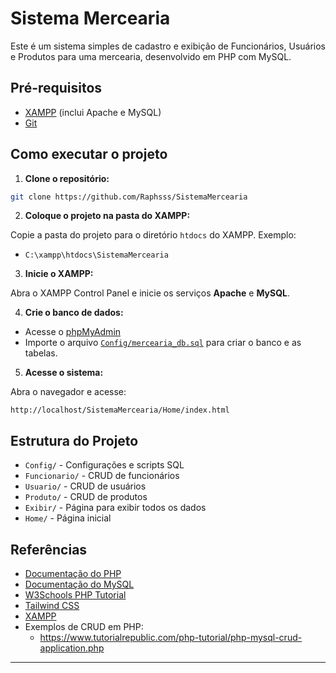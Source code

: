 # Sistema Mercearia

Este é um sistema simples de cadastro e exibição de Funcionários, Usuários e Produtos para uma mercearia, desenvolvido em PHP com MySQL.

## Pré-requisitos

- [XAMPP](https://www.apachefriends.org/index.html) (inclui Apache e MySQL)
- [Git](https://git-scm.com/)

## Como executar o projeto

1. **Clone o repositório:**

```sh
git clone https://github.com/Raphsss/SistemaMercearia
```

2. **Coloque o projeto na pasta do XAMPP:**

Copie a pasta do projeto para o diretório `htdocs` do XAMPP. Exemplo:
- `C:\xampp\htdocs\SistemaMercearia`

3. **Inicie o XAMPP:**

Abra o XAMPP Control Panel e inicie os serviços **Apache** e **MySQL**.

4. **Crie o banco de dados:**

- Acesse o [phpMyAdmin](http://localhost/phpmyadmin/)
- Importe o arquivo [`Config/mercearia_db.sql`](Config/mercearia_db.sql) para criar o banco e as tabelas.

5. **Acesse o sistema:**

Abra o navegador e acesse:
```
http://localhost/SistemaMercearia/Home/index.html
```

## Estrutura do Projeto

- `Config/` - Configurações e scripts SQL
- `Funcionario/` - CRUD de funcionários
- `Usuario/` - CRUD de usuários
- `Produto/` - CRUD de produtos
- `Exibir/` - Página para exibir todos os dados
- `Home/` - Página inicial

## Referências

- [Documentação do PHP](https://www.php.net/manual/pt_BR/)
- [Documentação do MySQL](https://dev.mysql.com/doc/)
- [W3Schools PHP Tutorial](https://www.w3schools.com/php/)
- [Tailwind CSS](https://tailwindcss.com/docs)
- [XAMPP](https://www.apachefriends.org/index.html)
- Exemplos de CRUD em PHP:  
  - https://www.tutorialrepublic.com/php-tutorial/php-mysql-crud-application.php
---

